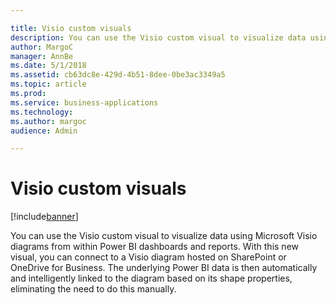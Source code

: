 ```yaml
---

title: Visio custom visuals
description: You can use the Visio custom visual to visualize data using Microsoft Visio diagrams from within Power BI dashboards and reports.
author: MargoC
manager: AnnBe
ms.date: 5/1/2018
ms.assetid: cb63dc8e-429d-4b51-8dee-0be3ac3349a5
ms.topic: article
ms.prod: 
ms.service: business-applications
ms.technology: 
ms.author: margoc
audience: Admin

---
```

#  Visio custom visuals




[!include[banner](../../../includes/banner.md)]

You can use the Visio custom visual to visualize data using Microsoft Visio
diagrams from within Power BI dashboards and reports. With this new visual, you
can connect to a Visio diagram hosted on SharePoint or OneDrive for Business.
The underlying Power BI data is then automatically and intelligently linked to
the diagram based on its shape properties, eliminating the need to do this
manually.
